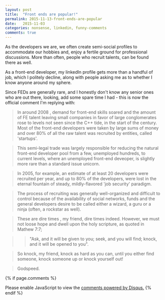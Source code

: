 ```yaml
---
layout: post
title:  "Front ends are popular!"
permalink: 2015-11-13-front-ends-are-popular
date:   2015-11-03
categories: nonsense, linkedin, funny-comments
comments: true
---
```


As the developers we are, we often create semi-social profiles to accommodate our hobbies and,
enjoy a fertile ground for professional discussions.
More than often, people who recruit talents, can be found there as well.

As a front-end developer, my linkedIn profile gets more than a handful of job, which I politely decline,
along with people asking me as to whether I know anyone around my sphere.

Since FEDs are generally rare, and I honestly don't know any senior ones who are out there, looking,
add some spare time I had - this is now the official comment I'm replying with:

> In around 2008 , demand for front-end skills soared and the amount of FE talent leaving small companies in favor of large conglomerates rose to levels not seen since the C++ tide, in the start of the century. Most of the front-end developers were taken by large sums of money and over 80% of all the raw talent was recruited by entities, called 'startups'.

> This semi-legal trade was largely responsible for reducing the natural front-end developer pool from a few, unemployed hundreds, to current levels, where an unemployed front-end deveoper, is slightly more rare than a standard issue unicorn.

> In 2005, for example, an estimate of at least 20 developers were recruited per year, and up to 80% of the developers, were lost in the eternal fountain of steady, mildly-flavored 'job security' paradigm.

> The process of recruiting  was generally well-organized and difficult to control because of the availability of social networks, funds and the general developers desire to be called either a wizard, a guru or a ninja (often, a rockstar as well).

> These are dire times , my friend, dire times indeed. However, we must not loose hope and dwell upon the holy scripture, as quoted in Mathew 7:7;

> >"Ask, and it will be given to you; seek, and you will find; knock, and it will be opened to you".

> So knock, my friend, knock as hard as you can, until you either find someone, knock someone up or knock yourself out!

> Godspeed.


{% if page.comments %}
<div id="disqus_thread"></div>
<script type="text/javascript">
    /* * * CONFIGURATION VARIABLES * * */
    var disqus_shortname = 'bsilicakes';
    
    /* * * DON'T EDIT BELOW THIS LINE * * */
    (function() {
        var dsq = document.createElement('script'); dsq.type = 'text/javascript'; dsq.async = true;
        dsq.src = '//' + disqus_shortname + '.disqus.com/embed.js';
        (document.getElementsByTagName('head')[0] || document.getElementsByTagName('body')[0]).appendChild(dsq);
    })();
</script>
<noscript>Please enable JavaScript to view the <a href="https://disqus.com/?ref_noscript" rel="nofollow">comments powered by Disqus.</a></noscript>
{% endif %}